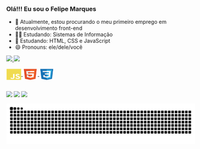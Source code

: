 ### Olá!!! Eu sou o Felipe Marques

- 🔭 Atualmente, estou procurando o meu primeiro emprego em desenvolvimento front-end
- 👨‍🎓 Estudando: Sistemas de Informação
- 🌱 Estudando: HTML, CSS e JavaScript
- 😄 Pronouns: ele/dele/você

<div>
  <a href="https://github.com/felipemarques001">
  <img height="180em" src="https://github-readme-stats.vercel.app/api?username=felipemarques001&show_icons=true&theme=darcula&include_all_commits=true&count_private=true"/>
  <img height="180em" src="https://github-readme-stats.vercel.app/api/top-langs/?username=felipemarques001&layout=compact&langs_count=7&theme=darcula"/>
</div>
  
<div style="display: inline_block"><br>
  <img align="center" alt="Felipe_Js" height="30" width="40" src="https://raw.githubusercontent.com/devicons/devicon/master/icons/javascript/javascript-plain.svg">
  <img align="center" alt="Felipe_HTML" height="30" width="40" src="https://raw.githubusercontent.com/devicons/devicon/master/icons/html5/html5-original.svg">
  <img align="center" alt="Felipe_CSS" height="30" width="40" src="https://raw.githubusercontent.com/devicons/devicon/master/icons/css3/css3-original.svg">
</div>
  
##
  
<div>
  <a href="https://instagram.com/felipe_marques0102" target="_blank"><img src="https://img.shields.io/badge/-Instagram-%23E4405F?style=for-the-badge&logo=instagram&logoColor=white" target="_blank"></a>
  <a href = "mailto:felipemarquesgg@gmail.com"><img src="https://img.shields.io/badge/-Gmail-%23333?style=for-the-badge&logo=gmail&logoColor=white" target="_blank"></a>
  <a href="https://https://www.linkedin.com/in/felipe-marques-011/" target="_blank"><img src="https://img.shields.io/badge/-LinkedIn-%230077B5?style=for-the-badge&logo=linkedin&logoColor=white" target="_blank"></a>

  ![Snake animation](https://github.com/felipemarques001/felipemarques001/blob/output/github-contribution-grid-snake.svg)

  </div>
